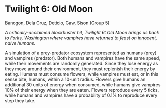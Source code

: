 # Twilight 6: Old Moon
Banogon, Dela Cruz, Deticio, Gaw, Sison (Group 5)

*A critically-acclaimed blockbuster hit, Twilight 6: Old Moon brings us back to Forks, Washington where vampires have returned to feast on innocent, naive humans.*

A simulation of a prey-predator ecosystem represented as humans (prey) and vampires (predator). Both humans and vampires have the same speed, while their movements are randomly generated. Since they lose energy as they move around their environment, they must replenish their energy by eating. Humans must consume flowers, while vampires must eat, or in this sense bite, humans, within a 10-unit radius. Flowers give humans an additional 30 units of energy when consumed, while humans give vampires 10% of their energy when they are eaten. Flowers reproduce every 5 ticks, while humans and vampires have a probability of 0.1% to reproduce every step they take.
